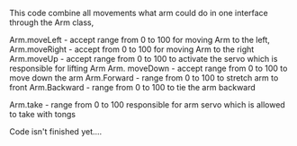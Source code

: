 This code combine all movements what arm could do in one interface through the Arm class, 

Arm.moveLeft - accept range from 0 to 100 for moving Arm to the left, 
Arm.moveRight - accept from 0 to 100 for moving Arm to the right
Arm.moveUp - accept range from 0 to 100 to activate the servo which is responsible for lifting Arm
Arm. moveDown - accept range from 0 to 100 to move down the arm
Arm.Forward - range from 0 to 100 to stretch arm to front
Arm.Backward - range from 0 to 100 to tie the arm backward

Arm.take - range from 0 to 100 responsible for arm servo which is allowed to take with tongs

Code isn't finished yet....
